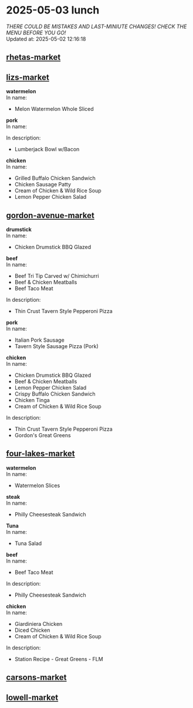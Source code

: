 # 2025-05-03 lunch  
*THERE COULD BE MISTAKES AND LAST-MINIUTE CHANGES! CHECK THE MENU BEFORE YOU GO!*  
Updated at: 2025-05-02 12:16:18  
## [rhetas-market](https://wisc-housingdining.nutrislice.com/menu/rhetas-market/lunch/2025-05-03)  
## [lizs-market](https://wisc-housingdining.nutrislice.com/menu/lizs-market/lunch/2025-05-03)  
**watermelon**  
In name:   
 - Melon Watermelon Whole Sliced  
  
**pork**  
In name:   
  
In description:   
 - Lumberjack Bowl w/Bacon  
  
**chicken**  
In name:   
 - Grilled Buffalo Chicken Sandwich  
 - Chicken Sausage Patty  
 - Cream of Chicken & Wild Rice Soup  
 - Lemon Pepper Chicken Salad  
  
## [gordon-avenue-market](https://wisc-housingdining.nutrislice.com/menu/gordon-avenue-market/lunch/2025-05-03)  
**drumstick**  
In name:   
 - Chicken Drumstick BBQ Glazed  
  
**beef**  
In name:   
 - Beef Tri Tip Carved w/ Chimichurri  
 - Beef & Chicken Meatballs  
 - Beef Taco Meat  
  
In description:   
 - Thin Crust Tavern Style Pepperoni Pizza  
  
**pork**  
In name:   
 - Italian Pork Sausage  
 - Tavern Style Sausage Pizza (Pork)  
  
**chicken**  
In name:   
 - Chicken Drumstick BBQ Glazed  
 - Beef & Chicken Meatballs  
 - Lemon Pepper Chicken Salad  
 - Crispy Buffalo Chicken Sandwich  
 - Chicken Tinga  
 - Cream of Chicken & Wild Rice Soup  
  
In description:   
 - Thin Crust Tavern Style Pepperoni Pizza  
 - Gordon's Great Greens  
  
## [four-lakes-market](https://wisc-housingdining.nutrislice.com/menu/four-lakes-market/lunch/2025-05-03)  
**watermelon**  
In name:   
 - Watermelon Slices  
  
**steak**  
In name:   
 - Philly Cheesesteak Sandwich  
  
**Tuna**  
In name:   
 - Tuna Salad  
  
**beef**  
In name:   
 - Beef Taco Meat  
  
In description:   
 - Philly Cheesesteak Sandwich  
  
**chicken**  
In name:   
 - Giardiniera Chicken  
 - Diced Chicken  
 - Cream of Chicken & Wild Rice Soup  
  
In description:   
 - Station Recipe - Great Greens - FLM  
  
## [carsons-market](https://wisc-housingdining.nutrislice.com/menu/carsons-market/lunch/2025-05-03)  
## [lowell-market](https://wisc-housingdining.nutrislice.com/menu/lowell-market/lunch/2025-05-03)  
  
